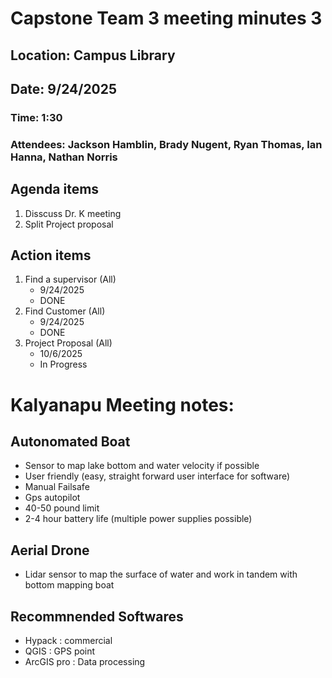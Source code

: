 
# Capstone Team 3 meeting minutes 3
## Location:	Campus Library
## Date:	9/24/2025
### Time:	1:30 
### Attendees:	Jackson Hamblin, Brady Nugent, Ryan Thomas, Ian Hanna, Nathan Norris
## Agenda items
1.	Disscuss Dr. K meeting
2.	Split Project proposal
## Action items	
1. Find a supervisor (All)
   - 9/24/2025
   - DONE
2. Find Customer	(All)
   - 9/24/2025
   - DONE
3. Project Proposal	(All)
   - 10/6/2025
   - In Progress
# Kalyanapu Meeting notes:
## Autonomated Boat
-	Sensor to map lake bottom and water velocity if possible
-	User friendly (easy, straight forward user interface for software)
-	Manual Failsafe 
-	Gps autopilot 
-	40-50 pound limit
-	2-4 hour battery life (multiple power supplies possible)
## Aerial Drone
-	Lidar sensor to map the surface of water and work in tandem with bottom mapping boat
## Recommnended Softwares
- Hypack : commercial 
- QGIS : GPS point
- ArcGIS pro : Data processing

